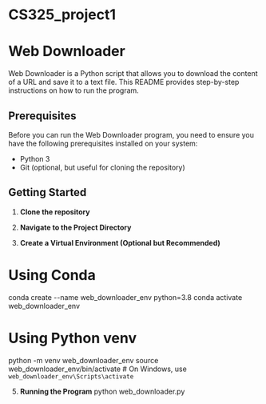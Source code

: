 # CS325_project1

# Web Downloader
Web Downloader is a Python script that allows you to download the content of a URL and save it to a text file. This README provides step-by-step instructions on how to run the program.

## Prerequisites
Before you can run the Web Downloader program, you need to ensure you have the following prerequisites installed on your system:

- Python 3
- Git (optional, but useful for cloning the repository)

## Getting Started

1. **Clone the repository**

2. **Navigate to the Project Directory**

3. **Create a Virtual Environment (Optional but Recommended)**
# Using Conda
  conda create --name web_downloader_env python=3.8
  conda activate web_downloader_env

# Using Python venv
  python -m venv web_downloader_env
  source web_downloader_env/bin/activate  # On Windows, use `web_downloader_env\Scripts\activate`
   
5. **Running the Program**
   python web_downloader.py <URL>

